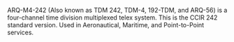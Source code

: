 ARQ-M4-242 (Also known as TDM 242, TDM-4, 192-TDM, and ARQ-56) is a four-channel time division multiplexed telex system. This is the CCIR 242 standard version. Used in Aeronautical, Maritime, and Point-to-Point services.
